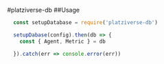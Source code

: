 #platziverse-db
##Usage
```js
  const setupDatabase = require('platziverse-db')

  setupDabase(config).then(db => {
    const { Agent, Metric } = db

  }).catch(err => console.error(err))
```